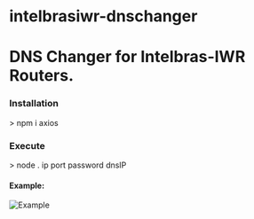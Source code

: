 # intelbrasiwr-dnschanger
<h1>DNS Changer for Intelbras-IWR Routers.</h1>

<h3>Installation</h3>
> npm i axios

<h3>Execute</h3>
> node . ip port password dnsIP

<h4>Example:</h4>

![Example](https://cdn.discordapp.com/attachments/783378295202381874/785134253083721728/Z3h8dDGtQQKgOftm2t3NpQ.png)
